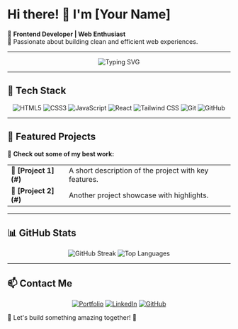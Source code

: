 # Hi there! 👋 I'm [Your Name]  

🚀 **Frontend Developer | Web Enthusiast**  
🎯 Passionate about building clean and efficient web experiences.  

---

<p align="center">
  <img src="https://readme-typing-svg.herokuapp.com?font=Fira+Code&pause=1000&color=F78C6C&center=true&vCenter=true&width=600&lines=Frontend+Developer;React+and+Tailwind+Enthusiast;Building+User-Friendly+Web+Interfaces;Passionate+About+Clean+Code" alt="Typing SVG" />
</p>

---

## 🔧 Tech Stack
<p align="center">
  <img src="https://img.shields.io/badge/HTML5-E34F26?style=for-the-badge&logo=html5&logoColor=white" alt="HTML5" />
  <img src="https://img.shields.io/badge/CSS3-1572B6?style=for-the-badge&logo=css3&logoColor=white" alt="CSS3" />
  <img src="https://img.shields.io/badge/JavaScript-F7DF1E?style=for-the-badge&logo=javascript&logoColor=black" alt="JavaScript" />
  <img src="https://img.shields.io/badge/React-61DAFB?style=for-the-badge&logo=react&logoColor=black" alt="React" />
  <img src="https://img.shields.io/badge/Tailwind_CSS-38B2AC?style=for-the-badge&logo=tailwind-css&logoColor=white" alt="Tailwind CSS" />
  <img src="https://img.shields.io/badge/Git-F05032?style=for-the-badge&logo=git&logoColor=white" alt="Git" />
  <img src="https://img.shields.io/badge/GitHub-181717?style=for-the-badge&logo=github&logoColor=white" alt="GitHub" />
</p>

---

## 📌 Featured Projects
🚀 **Check out some of my best work:**

<table>
  <tr>
    <td><b>🔹 [Project 1](#)</b></td>
    <td>A short description of the project with key features.</td>
  </tr>
  <tr>
    <td><b>🔹 [Project 2](#)</b></td>
    <td>Another project showcase with highlights.</td>
  </tr>
</table>

---

## 📊 GitHub Stats
<p align="center">
  <img src="https://github-readme-streak-stats.herokuapp.com/?user=yourusername&theme=light" alt="GitHub Streak" />
  <img src="https://github-readme-stats.vercel.app/api/top-langs/?username=yourusername&layout=compact&theme=light" alt="Top Languages" />
</p>

---

## 📫 Contact Me
<p align="center">
  <a href="#"><img src="https://img.shields.io/badge/Portfolio-Visit-blue" alt="Portfolio" /></a>
  <a href="#"><img src="https://img.shields.io/badge/LinkedIn-Connect-blue" alt="LinkedIn" /></a>
  <a href="https://github.com/yourusername"><img src="https://img.shields.io/badge/GitHub-Follow-black" alt="GitHub" /></a>
</p>

🌟 Let's build something amazing together! 🚀
